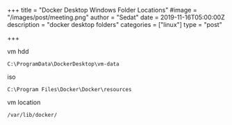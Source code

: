 +++
title = "Docker Desktop Windows Folder Locations"
#image = "/images/post/meeting.png"
author = "Sedat"
date = 2019-11-16T05:00:00Z
description = "docker desktop folders"
categories = ["linux"]
type = "post"

+++

vm hdd

`C:\ProgramData\DockerDesktop\vm-data`

iso

`C:\Program Files\Docker\Docker\resources`

vm location

`/var/lib/docker/`
